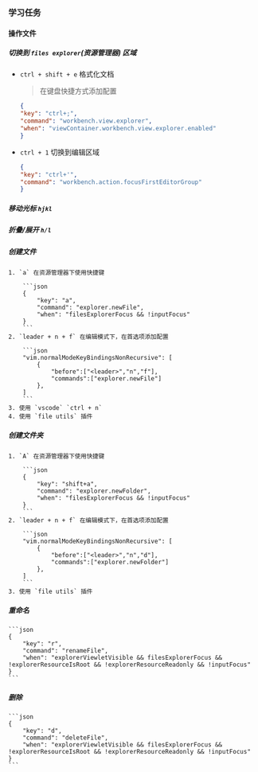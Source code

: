 ### 学习任务

#### 操作文件 

##### 切换到 `files explorer`(资源管理器) 区域 

- `ctrl + shift + e` 格式化文档

    > 在键盘快捷方式添加配置

    ```json
    {
    "key": "ctrl+;",
    "command": "workbench.view.explorer",
    "when": "viewContainer.workbench.view.explorer.enabled"
    }

    ```

- `ctrl + 1` 切换到编辑区域

    ```json
    {
    "key": "ctrl+'",
    "command": "workbench.action.focusFirstEditorGroup"
    }
    ```

##### 移动光标 `hjkl`

##### 折叠/展开 `h/l`

##### 创建文件

    1. `a` 在资源管理器下使用快捷键

        ```json
        {
            "key": "a",
            "command": "explorer.newFile",
            "when": "filesExplorerFocus && !inputFocus"
        }
        ```
    2. `leader + n + f` 在编辑模式下，在首选项添加配置

        ```json
        "vim.normalModeKeyBindingsNonRecursive": [
            {
                "before":["<leader>","n","f"],
                "commands":["explorer.newFile"]
            },
        ]
        ```
    3. 使用 `vscode` `ctrl + n`
    4. 使用 `file utils` 插件

##### 创建文件夹

    1. `A` 在资源管理器下使用快捷键

        ```json
        {
            "key": "shift+a",
            "command": "explorer.newFolder",
            "when": "filesExplorerFocus && !inputFocus"
        }
        ```
    2. `leader + n + f` 在编辑模式下，在首选项添加配置

        ```json
        "vim.normalModeKeyBindingsNonRecursive": [
            {
                "before":["<leader>","n","d"],
                "commands":["explorer.newFolder"]
            },
        ]
        ```
    3. 使用 `file utils` 插件

##### 重命名

    ```json
    {
        "key": "r",
        "command": "renameFile",
        "when": "explorerViewletVisible && filesExplorerFocus && !explorerResourceIsRoot && !explorerResourceReadonly && !inputFocus"
    }
    ```
##### 删除

    ```json
    {
        "key": "d",
        "command": "deleteFile",
        "when": "explorerViewletVisible && filesExplorerFocus && !explorerResourceIsRoot && !explorerResourceReadonly && !inputFocus"
    }
    ```